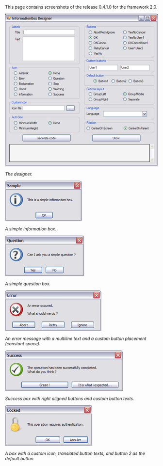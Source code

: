 This page contains screenshots of the release 0.4.1.0 for the framework 2.0.


![The designer main window](/docs/Screenshots%200.4.1.0_DesignerMain.png)

_The designer._

![A simple information box](/docs/Screenshots%200.4.1.0_SimpleInformation.png)

_A simple information box._

![A simple question box](/docs/Screenshots%200.4.1.0_SimpleQuestion.png)

_A simple question box._

![An error with multiline text and custom button placement](/docs/Screenshots%200.4.1.0_ErrorMultilineSeparate.png)

_An error message with a multiline text and a custom button placement (constant space)._

![Success box with right aligned buttons and custom button text](/docs/Screenshots%200.4.1.0_SuccessRightAlignedCustomButtons.png)

_Success box with right aligned buttons and custom button texts._

![A box with a custom icon, translated button texts, and button 2 as the default button](/docs/Screenshots%200.4.1.0_CustomIconTranslatedButton2.png)

_A box with a custom icon, translated button texts, and button 2 as the default button._
